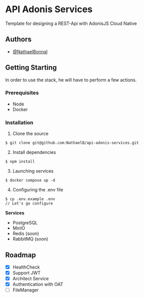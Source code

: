 
# API Adonis Services

Template for designing a REST-Api with AdonisJS Cloud Native


## Authors

- [@NathaelBonnal](https://www.github.com/nathaelb)


## Getting Starting

In order to use the stack, he will have to perform a few actions.

### Prerequisites
- Node
- Docker

### Installation

1. Clone the source
```
$ git clone git@github.com:NathaelB/api-adonis-services.git
```

2. Install dependencies
```
$ npm install
```

3. Launching services
```
$ docker compose up -d
```

4. Configuring the .env file
```
$ cp .env.example .env
// Let's go configure
```

**Services**
- PostgreSQL
- MinIO
- Redis (soon)
- RabbitMQ (soon)





## Roadmap

- [x] HealthCheck
- [x] Support JWT
- [x] Architect Service
- [x] Authentication with OAT
- [ ] FileManager
